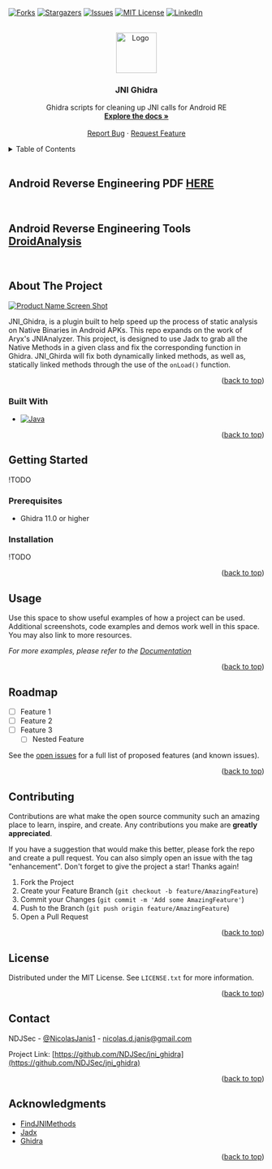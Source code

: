 <!-- Improved compatibility of back to top link: See: https://github.com/othneildrew/Best-README-Template/pull/73 -->
<a name="readme-top"></a>
<!--
*** Thanks for checking out the Best-README-Template. If you have a suggestion
*** that would make this better, please fork the repo and create a pull request
*** or simply open an issue with the tag "enhancement".
*** Don't forget to give the project a star!
*** Thanks again! Now go create something AMAZING! :D
-->



<!-- PROJECT SHIELDS -->
<!--
*** I'm using markdown "reference style" links for readability.
*** Reference links are enclosed in brackets [ ] instead of parentheses ( ).
*** See the bottom of this document for the declaration of the reference variables
*** for contributors-url, forks-url, etc. This is an optional, concise syntax you may use.
*** https://www.markdownguide.org/basic-syntax/#reference-style-links
-->
[![Forks][forks-shield]][forks-url]
[![Stargazers][stars-shield]][stars-url]
[![Issues][issues-shield]][issues-url]
[![MIT License][license-shield]][license-url]
[![LinkedIn][linkedin-shield]][linkedin-url]



<!-- PROJECT LOGO -->
<br />
<div align="center">
  <a href="https://github.com/NDJSec/jni_ghidra">
    <img src="images/logo.png" alt="Logo" width="80" height="80">
  </a>

<h3 align="center">JNI Ghidra</h3>

  <p align="center">
    Ghidra scripts for cleaning up JNI calls for Android RE
    <br />
    <a href="https://github.com/NDJSec/jni_ghidra"><strong>Explore the docs »</strong></a>
    <br />
    <br />
    <a href="https://github.com/NDJSec/jni_ghidra/issues">Report Bug</a>
    ·
    <a href="https://github.com/NDJSec/jni_ghidra/issues">Request Feature</a>
  </p>
</div>



<!-- TABLE OF CONTENTS -->
<details>
  <summary>Table of Contents</summary>
  <ol>
    <li>
      <a href="#about-the-project">About The Project</a>
      <ul>
        <li><a href="#built-with">Built With</a></li>
      </ul>
    </li>
    <li>
      <a href="#getting-started">Getting Started</a>
      <ul>
        <li><a href="#prerequisites">Prerequisites</a></li>
        <li><a href="#installation">Installation</a></li>
      </ul>
    </li>
    <li><a href="#usage">Usage</a></li>
    <li><a href="#roadmap">Roadmap</a></li>
    <li><a href="#contributing">Contributing</a></li>
    <li><a href="#license">License</a></li>
    <li><a href="#contact">Contact</a></li>
    <li><a href="#acknowledgments">Acknowledgments</a></li>
  </ol>
</details>
<br>

## Android Reverse Engineering PDF [HERE](https://github.com/NDJSec/Android-Reverse-Engineering)
<br>

## Android Reverse Engineering Tools [DroidAnalysis](https://github.com/NDJSec/DroidAnalysis)
<br>

<!-- ABOUT THE PROJECT -->
## About The Project

[![Product Name Screen Shot][product-screenshot]](https://example.com)

JNI_Ghidra, is a plugin built to help speed up the process of static analysis on Native Binaries in Android APKs. This repo expands on the work of Aryx's JNIAnalyzer. This project, is designed to use Jadx to grab all the Native Methods in a given class and fix the corresponding function in Ghidra. JNI_Ghirda will fix both dynamically linked methods, as well as, statically linked methods through the use of the `onLoad()` function. 

<p align="right">(<a href="#readme-top">back to top</a>)</p>



### Built With

* [![Java][Java]][Java-url]

<p align="right">(<a href="#readme-top">back to top</a>)</p>



<!-- GETTING STARTED -->
## Getting Started
!TODO

### Prerequisites
* Ghidra 11.0 or higher

### Installation
!TODO

<p align="right">(<a href="#readme-top">back to top</a>)</p>



<!-- USAGE EXAMPLES -->
## Usage

Use this space to show useful examples of how a project can be used. Additional screenshots, code examples and demos work well in this space. You may also link to more resources.

_For more examples, please refer to the [Documentation](https://example.com)_

<p align="right">(<a href="#readme-top">back to top</a>)</p>



<!-- ROADMAP -->
## Roadmap

- [ ] Feature 1
- [ ] Feature 2
- [ ] Feature 3
    - [ ] Nested Feature

See the [open issues](https://github.com/NDJSec/jni_ghidra/issues) for a full list of proposed features (and known issues).

<p align="right">(<a href="#readme-top">back to top</a>)</p>



<!-- CONTRIBUTING -->
## Contributing

Contributions are what make the open source community such an amazing place to learn, inspire, and create. Any contributions you make are **greatly appreciated**.

If you have a suggestion that would make this better, please fork the repo and create a pull request. You can also simply open an issue with the tag "enhancement".
Don't forget to give the project a star! Thanks again!

1. Fork the Project
2. Create your Feature Branch (`git checkout -b feature/AmazingFeature`)
3. Commit your Changes (`git commit -m 'Add some AmazingFeature'`)
4. Push to the Branch (`git push origin feature/AmazingFeature`)
5. Open a Pull Request

<p align="right">(<a href="#readme-top">back to top</a>)</p>



<!-- LICENSE -->
## License

Distributed under the MIT License. See `LICENSE.txt` for more information.

<p align="right">(<a href="#readme-top">back to top</a>)</p>



<!-- CONTACT -->
## Contact

NDJSec - [@NicolasJanis1](https://twitter.com/NicolasJanis1) - nicolas.d.janis@gmail.com

Project Link: [https://github.com/NDJSec/jni_ghidra](https://github.com/NDJSec/jni_ghidra)

<p align="right">(<a href="#readme-top">back to top</a>)</p>



<!-- ACKNOWLEDGMENTS -->
## Acknowledgments

* [FindJNIMethods](https://github.com/Ayrx/FindNativeJNIMethods/tree/master)
* [Jadx](https://github.com/skylot/jadx)
* [Ghidra](https://ghidra-sre.org/)

<p align="right">(<a href="#readme-top">back to top</a>)</p>



<!-- MARKDOWN LINKS & IMAGES -->
<!-- https://www.markdownguide.org/basic-syntax/#reference-style-links -->
[contributors-shield]: https://img.shields.io/github/contributors/NDJSec/jni_ghidra.svg?style=for-the-badge
[contributors-url]: https://github.com/NDJSec/jni_ghidra/graphs/contributors
[forks-shield]: https://img.shields.io/github/forks/NDJSec/jni_ghidra.svg?style=for-the-badge
[forks-url]: https://github.com/NDJSec/jni_ghidra/network/members
[stars-shield]: https://img.shields.io/github/stars/NDJSec/jni_ghidra.svg?style=for-the-badge
[stars-url]: https://github.com/NDJSec/jni_ghidra/stargazers
[issues-shield]: https://img.shields.io/github/issues/NDJSec/jni_ghidra.svg?style=for-the-badge
[issues-url]: https://github.com/NDJSec/jni_ghidra/issues
[license-shield]: https://img.shields.io/github/license/NDJSec/jni_ghidra.svg?style=for-the-badge
[license-url]: https://github.com/NDJSec/jni_ghidra/blob/master/LICENSE.txt
[linkedin-shield]: https://img.shields.io/badge/-LinkedIn-black.svg?style=for-the-badge&logo=linkedin&colorB=555
[linkedin-url]: https://www.linkedin.com/in/nicolas-janis/
[product-screenshot]: images/screenshot.png
[Java]: https://img.shields.io/badge/Java-ED8B00?style=for-the-badge&logo=openjdk&logoColor=white
[Java-url]: https://www.java.com/en/